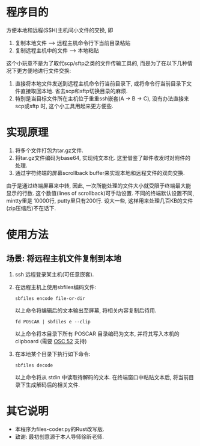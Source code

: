 
# 程序目的

方便本地和远程(SSH)主机间小文件的交换, 即

1.  复制本地文件 &#x2013;> 远程主机命令行下当前目录粘贴
2.  复制远程主机中的文件 &#x2013;> 本地粘贴

这个小玩意不是为了取代scp/sftp之类的文件传输工具的, 而是为了在以下几种情况下更方便地进行文件交换:

1.  直接将本地文件发送到远程主机命令行当前目录下, 或将命令行当前目录下文件直接取回本地. 省去scp和sftp切换目录的麻烦.
2.  特别是当目标文件所在主机位于重重ssh嵌套(A -> B -> C), 没有办法直接来scp或sftp
    时, 这个小工具用起来更方便些.


# 实现原理

1.  将多个文件打包为tar.gz文件.
2.  将tar.gz文件编码为base64, 实现纯文本化. 这里借鉴了邮件收发时对附件的处理.
3.  通过字符终端的屏幕scrollback buffer来实现本地和远程文件的双向交换.

由于是通过终端屏幕来中转, 因此, 一次所能处理的文件大小就受限于终端最大能显示的行数. 这个数值(lines of scrollback)可手动设置. 不同的终端默认设置不同, mintty里是
10000行, putty里只有200行. 设大一些, 这样用来处理几百KB的文件(zip压缩后)不在话下.


# 使用方法


## 场景: 将远程主机文件复制到本地

1.  ssh 远程登录某主机(可任意嵌套).
2.  在远程主机上使用sbfiles编码文件:
    
        sbfiles encode file-or-dir
    
    以上命令将编辑后的文本输出至屏幕, 将相关内容复制后待用.
    
        fd POSCAR | sbfiles e --clip
    
    以上命令将本目录下所有 POSCAR 目录编码为文本, 并将其写入本机的
    clipboard (需要 [OSC 52](https://jdhao.github.io/2021/01/05/nvim_copy_from_remote_via_osc52/) 支持)

3.  在本地某个目录下执行如下命令:
    
        sbfiles decode
    
    以上命令将从 stdin 中读取待解码的文本. 在终端窗口中粘贴文本后, 将当前目录下生成解码后的相关文件.


# 其它说明

-   本程序为files-coder.py的Rust改写版.
-   致谢: 最初创意源于本人导师徐昕老师.

